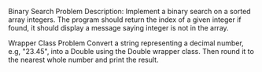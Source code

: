 Binary Search Problem
Description:
Implement a binary search on a sorted array  integers.
The program should return the index of a given integer if found,
it should display a message saying  integer is not in the array.

Wrapper Class Problem
Convert a string representing a decimal number, e.g, "23.45", into a Double using the Double wrapper class.
Then round it to the nearest whole number and print the result.